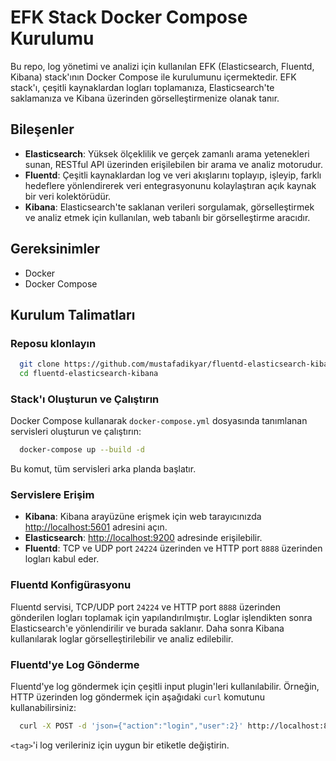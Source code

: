# EFK Stack Docker Compose Kurulumu

Bu repo, log yönetimi ve analizi için kullanılan EFK (Elasticsearch, Fluentd, Kibana) stack'ının Docker Compose ile kurulumunu içermektedir. EFK stack'ı, çeşitli kaynaklardan logları toplamanıza, Elasticsearch'te saklamanıza ve Kibana üzerinden görselleştirmenize olanak tanır.

## Bileşenler

- __Elasticsearch__: Yüksek ölçeklilik ve gerçek zamanlı arama yetenekleri sunan, RESTful API üzerinden erişilebilen bir arama ve analiz motorudur.
- __Fluentd__: Çeşitli kaynaklardan log ve veri akışlarını toplayıp, işleyip, farklı hedeflere yönlendirerek veri entegrasyonunu kolaylaştıran açık kaynak bir veri kolektörüdür.
- __Kibana__: Elasticsearch'te saklanan verileri sorgulamak, görselleştirmek ve analiz etmek için kullanılan, web tabanlı bir görselleştirme aracıdır.

## Gereksinimler

- Docker
- Docker Compose

## Kurulum Talimatları

### **Reposu klonlayın**
```bash
  git clone https://github.com/mustafadikyar/fluentd-elasticsearch-kibana.git
  cd fluentd-elasticsearch-kibana
```
### Stack'ı Oluşturun ve Çalıştırın

Docker Compose kullanarak `docker-compose.yml` dosyasında tanımlanan servisleri oluşturun ve çalıştırın:

```bash
  docker-compose up --build -d
```

Bu komut, tüm servisleri arka planda başlatır.

### Servislere Erişim

- **Kibana**: Kibana arayüzüne erişmek için web tarayıcınızda [http://localhost:5601](http://localhost:5601) adresini açın.
- **Elasticsearch**: [http://localhost:9200](http://localhost:9200) adresinde erişilebilir.
- **Fluentd**: TCP ve UDP port `24224` üzerinden ve HTTP port `8888` üzerinden logları kabul eder.

### Fluentd Konfigürasyonu

Fluentd servisi, TCP/UDP port `24224` ve HTTP port `8888` üzerinden gönderilen logları toplamak için yapılandırılmıştır. Loglar işlendikten sonra Elasticsearch'e yönlendirilir ve burada saklanır. Daha sonra Kibana kullanılarak loglar görselleştirilebilir ve analiz edilebilir.

### Fluentd'ye Log Gönderme

Fluentd'ye log göndermek için çeşitli input plugin'leri kullanılabilir. Örneğin, HTTP üzerinden log göndermek için aşağıdaki `curl` komutunu kullanabilirsiniz:

```bash
  curl -X POST -d 'json={"action":"login","user":2}' http://localhost:8888/<tag>
```


`<tag>`'i log verileriniz için uygun bir etiketle değiştirin.
